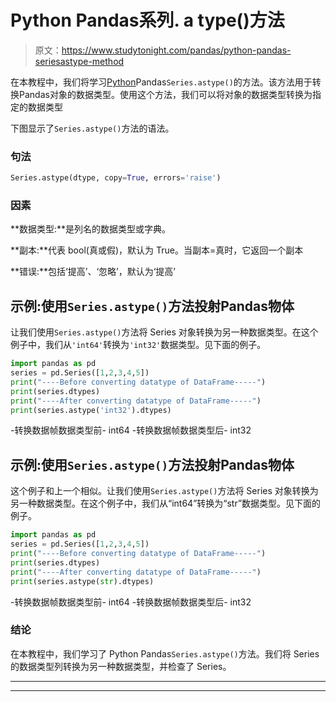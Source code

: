 # Python Pandas系列. a type()方法

> 原文：<https://www.studytonight.com/pandas/python-pandas-seriesastype-method>

在本教程中，我们将学习[Python](https://studytonight.com/python/getting-started-with-python)Pandas`Series.astype()`的方法。该方法用于转换Pandas对象的数据类型。使用这个方法，我们可以将对象的数据类型转换为指定的数据类型

下图显示了`Series.astype()`方法的语法。

### 句法

```py
Series.astype(dtype, copy=True, errors='raise')
```

### 因素

**数据类型:**是列名的数据类型或字典。

**副本:**代表 bool(真或假)，默认为 True。当副本=真时，它返回一个副本

**错误:**包括‘提高’、‘忽略’，默认为‘提高’

## 示例:使用`Series.astype()`方法投射Pandas物体

让我们使用`Series.astype()`方法将 Series 对象转换为另一种数据类型。在这个例子中，我们从`'int64'`转换为`'int32'`数据类型。见下面的例子。

```py
import pandas as pd
series = pd.Series([1,2,3,4,5]) 
print("----Before converting datatype of DataFrame-----")
print(series.dtypes)
print("----After converting datatype of DataFrame-----")
print(series.astype('int32').dtypes)
```

-转换数据帧数据类型前-
int64
-转换数据帧数据类型后-
int32

## 示例:使用`Series.astype()`方法投射Pandas物体

这个例子和上一个相似。让我们使用`Series.astype()`方法将 Series 对象转换为另一种数据类型。在这个例子中，我们从“int64”转换为“str”数据类型。见下面的例子。

```py
import pandas as pd
series = pd.Series([1,2,3,4,5]) 
print("----Before converting datatype of DataFrame-----")
print(series.dtypes)
print("----After converting datatype of DataFrame-----")
print(series.astype(str).dtypes)
```

-转换数据帧数据类型前-
int64
-转换数据帧数据类型后-
int32

### 结论

在本教程中，我们学习了 Python Pandas`Series.astype()`方法。我们将 Series 的数据类型列转换为另一种数据类型，并检查了 Series。

* * *

* * *